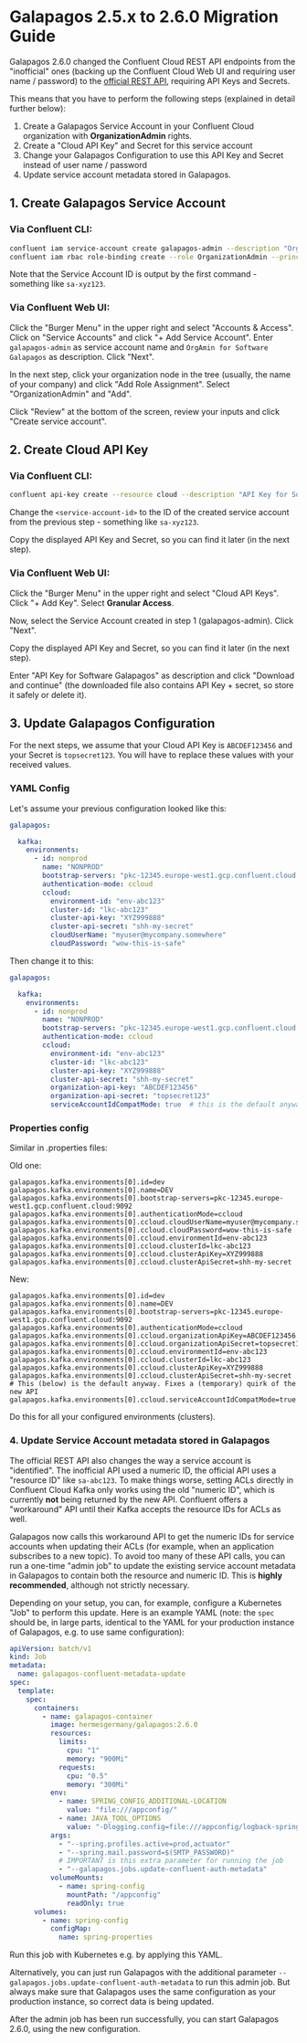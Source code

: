 # Galapagos 2.5.x to 2.6.0 Migration Guide

Galapagos 2.6.0 changed the Confluent Cloud REST API endpoints from the "inofficial" ones (backing up the Confluent
Cloud Web UI and requiring user name / password) to
the [official REST API](https://docs.confluent.io/cloud/current/api.html),
requiring API Keys and Secrets.

This means that you have to perform the following steps (explained in detail further below):

1. Create a Galapagos Service Account in your Confluent Cloud organization with **OrganizationAdmin** rights.
2. Create a "Cloud API Key" and Secret for this service account
3. Change your Galapagos Configuration to use this API Key and Secret instead of user name / password
4. Update service account metadata stored in Galapagos.

## 1. Create Galapagos Service Account

### Via Confluent CLI:

```bash
confluent iam service-account create galapagos-admin --description "OrgAdmin for Software Galapagos"
confluent iam rbac role-binding create --role OrganizationAdmin --principal "User:<service-account-id>"
```

Note that the Service Account ID is output by the first command - something like `sa-xyz123`.

### Via Confluent Web UI:

Click the "Burger Menu" in the upper right and select "Accounts & Access". Click on "Service Accounts" and click
"+ Add Service Account". Enter `galapagos-admin` as service account name and `OrgAmin for Software Galapagos` as
description. Click "Next".

In the next step, click your organization node in the tree (usually, the name of your company) and click "Add Role
Assignment". Select "OrganizationAdmin" and "Add".

Click "Review" at the bottom of the screen, review your inputs and click "Create service account".

## 2. Create Cloud API Key

### Via Confluent CLI:

```bash
confluent api-key create --resource cloud --description "API Key for Software Galapagos" --service-account "<service-account-id>"
```

Change the `<service-account-id>` to the ID of the created service account from the previous step - something
like `sa-xyz123`.

Copy the displayed API Key and Secret, so you can find it later (in the next step).

### Via Confluent Web UI:

Click the "Burger Menu" in the upper right and select "Cloud API Keys". Click "+ Add Key". Select **Granular Access**.

Now, select the Service Account created in step 1 (galapagos-admin). Click "Next".

Copy the displayed API Key and Secret, so you can find it later (in the next step).

Enter "API Key for Software Galapagos" as description and click "Download and continue" (the downloaded file also
contains API Key + secret, so store it safely or delete it).

## 3. Update Galapagos Configuration

For the next steps, we assume that your Cloud API Key is `ABCDEF123456` and your Secret is `topsecret123`. You will
have to replace these values with your received values.

### YAML Config

Let's assume your previous configuration looked like this:

```yaml
galapagos:

  kafka:
    environments:
      - id: nonprod
        name: "NONPROD"
        bootstrap-servers: "pkc-12345.europe-west1.gcp.confluent.cloud:9092"
        authentication-mode: ccloud
        ccloud:
          environment-id: "env-abc123"
          cluster-id: "lkc-abc123"
          cluster-api-key: "XYZ999888"
          cluster-api-secret: "shh-my-secret"
          cloudUserName: "myuser@mycompany.somewhere"
          cloudPassword: "wow-this-is-safe"
```

Then change it to this:

```yaml
galapagos:

  kafka:
    environments:
      - id: nonprod
        name: "NONPROD"
        bootstrap-servers: "pkc-12345.europe-west1.gcp.confluent.cloud:9092"
        authentication-mode: ccloud
        ccloud:
          environment-id: "env-abc123"
          cluster-id: "lkc-abc123"
          cluster-api-key: "XYZ999888"
          cluster-api-secret: "shh-my-secret"
          organization-api-key: "ABCDEF123456"
          organization-api-secret: "topsecret123"
          serviceAccountIdCompatMode: true  # this is the default anyway. Fixes a (temporary) quirk of the new API 
```

### Properties config

Similar in .properties files:

Old one:

```properties
galapagos.kafka.environments[0].id=dev
galapagos.kafka.environments[0].name=DEV
galapagos.kafka.environments[0].bootstrap-servers=pkc-12345.europe-west1.gcp.confluent.cloud:9092
galapagos.kafka.environments[0].authenticationMode=ccloud
galapagos.kafka.environments[0].ccloud.cloudUserName=myuser@mycompany.somewhere
galapagos.kafka.environments[0].ccloud.cloudPassword=wow-this-is-safe
galapagos.kafka.environments[0].ccloud.environmentId=env-abc123
galapagos.kafka.environments[0].ccloud.clusterId=lkc-abc123
galapagos.kafka.environments[0].ccloud.clusterApiKey=XYZ999888
galapagos.kafka.environments[0].ccloud.clusterApiSecret=shh-my-secret
```

New:

```properties
galapagos.kafka.environments[0].id=dev
galapagos.kafka.environments[0].name=DEV
galapagos.kafka.environments[0].bootstrap-servers=pkc-12345.europe-west1.gcp.confluent.cloud:9092
galapagos.kafka.environments[0].authenticationMode=ccloud
galapagos.kafka.environments[0].ccloud.organizationApiKey=ABCDEF123456
galapagos.kafka.environments[0].ccloud.organizationApiSecret=topsecret123
galapagos.kafka.environments[0].ccloud.environmentId=env-abc123
galapagos.kafka.environments[0].ccloud.clusterId=lkc-abc123
galapagos.kafka.environments[0].ccloud.clusterApiKey=XYZ999888
galapagos.kafka.environments[0].ccloud.clusterApiSecret=shh-my-secret
# This (below) is the default anyway. Fixes a (temporary) quirk of the new API
galapagos.kafka.environments[0].ccloud.serviceAccountIdCompatMode=true
```

Do this for all your configured environments (clusters).

### 4. Update Service Account metadata stored in Galapagos

The official REST API also changes the way a service account is "identified". The inofficial API used a numeric ID, the
official API uses a "resource ID" like `sa-abc123`. To make things worse, setting ACLs directly in Confluent Cloud Kafka
only works using the old "numeric ID", which is currently **not** being returned by the new API. Confluent offers a
"workaround" API until their Kafka accepts the resource IDs for ACLs as well.

Galapagos now calls this workaround API to get the numeric IDs for service accounts when updating their ACLs (for
example, when an application subscribes to a new topic). To avoid too many of these API calls, you can run a one-time
"admin job" to update the existing service account metadata in Galapagos to contain both the resource and numeric ID.
This is **highly recommended**, although not strictly necessary.

Depending on your setup, you can, for example, configure a Kubernetes "Job" to perform this update. Here is an example
YAML (note: the `spec` should be, in large parts, identical to the YAML for your production instance of Galapagos, e.g.
to use same configuration):

```yaml
apiVersion: batch/v1
kind: Job
metadata:
  name: galapagos-confluent-metadata-update
spec:
  template:
    spec:
      containers:
        - name: galapagos-container
          image: hermesgermany/galapagos:2.6.0
          resources:
            limits:
              cpu: "1"
              memory: "900Mi"
            requests:
              cpu: "0.5"
              memory: "300Mi"
          env:
            - name: SPRING_CONFIG_ADDITIONAL-LOCATION
              value: "file:///appconfig/"
            - name: JAVA_TOOL_OPTIONS
              value: "-Dlogging.config=file:///appconfig/logback-spring.xml"
          args:
            - "--spring.profiles.active=prod,actuator"
            - "--spring.mail.password=$(SMTP_PASSWORD)"
            # IMPORTANT is this extra parameter for running the job
            - "--galapagos.jobs.update-confluent-auth-metadata"
          volumeMounts:
            - name: spring-config
              mountPath: "/appconfig"
              readOnly: true
      volumes:
        - name: spring-config
          configMap:
            name: spring-properties
```

Run this job with Kubernetes e.g. by applying this YAML.

Alternatively, you can just run Galapagos with the additional parameter
`--galapagos.jobs.update-confluent-auth-metadata` to run this admin job. But always make sure that Galapagos uses the
same configuration as your production instance, so correct data is being updated.

After the admin job has been run successfully, you can start Galapagos 2.6.0, using the new configuration.
